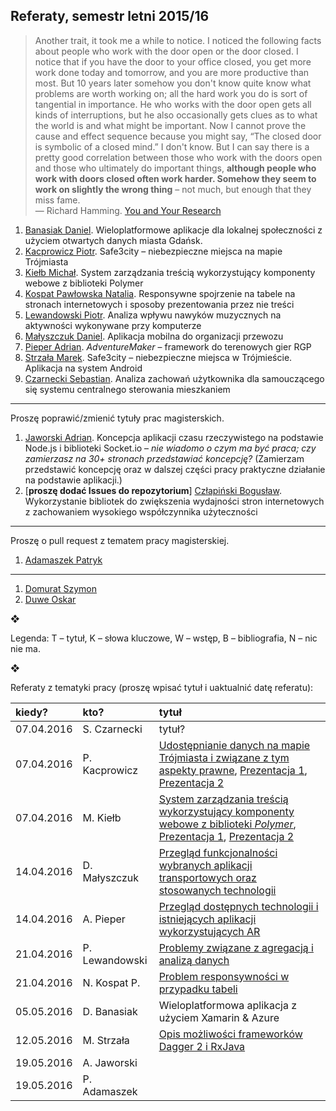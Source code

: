 ## Referaty, semestr letni 2015/16

> Another trait, it took me a while to notice. I noticed the following
> facts about people who work with the door open or the door closed. I
> notice that if you have the door to your office closed, you get more
> work done today and tomorrow, and you are more productive than
> most. But 10 years later somehow you don't know quite know what
> problems are worth working on; all the hard work you do is sort of
> tangential in importance. He who works with the door open gets all
> kinds of interruptions, but he also occasionally gets clues as to what
> the world is and what might be important. Now I cannot prove the cause
> and effect sequence because you might say, “The closed door is
> symbolic of a closed mind.” I don't know. But I can say there is a
> pretty good correlation between those who work with the doors open and
> those who ultimately do important things, **although people who work
> with doors closed often work harder. Somehow they seem to work on
> slightly the wrong thing** – not much, but enough that they miss fame.<br>
> — Richard Hamming. [You and Your Research](http://www.cs.virginia.edu/~robins/YouAndYourResearch.html)

1. [Banasiak Daniel](https://github.com/DanBanasiak/Xamarin). Wieloplatformowe aplikacje dla lokalnej społeczności z użyciem otwartych danych miasta Gdańsk.
1. [Kacprowicz Piotr](https://github.com/Undauted/mgr). Safe3city – niebezpieczne miejsca na mapie Trójmiasta
1. [Kiełb Michał](https://github.com/mkielb/masters-thesis). System zarządzania treścią wykorzystujący komponenty webowe z biblioteki Polymer
1. [Kospat Pawłowska Natalia](https://bitbucket.org/nkopa/seminarium_responsywnetabele). Responsywne spojrzenie na tabele na stronach internetowych i sposoby prezentowania przez nie treści
1. [Lewandowski Piotr](https://github.com/piotrl/master-thesis). Analiza wpływu nawyków muzycznych na aktywności wykonywane przy komputerze
1. [Małyszczuk Daniel](https://github.com/malyszdan/mgr). Aplikacja mobilna do organizacji przewozu
1. [Pieper Adrian](https://github.com/Gergoybey/pracaMagisterska). _AdventureMaker_ – framework do terenowych gier RGP
1. [Strzała Marek](https://github.com/MarekAG/mgr). Safe3city – niebezpieczne miejsca w Trójmieście. Aplikacja na system Android
1. [Czarnecki Sebastian](https://github.com/sebcza/haris-eye). Analiza zachowań użytkownika dla samouczącego się systemu centralnego sterowania mieszkaniem

----

Proszę poprawić/zmienić tytuły prac magisterskich.

1. [Jaworski Adrian](https://github.com/emikser/magisterska). Koncepcja aplikacji czasu rzeczywistego na podstawie Node.js i biblioteki Socket.io – *nie wiadomo o czym ma być praca; czy zamierzasz na 30+ stronach przedstawiać koncepcję?* (Zamierzam przedstawić koncepcję oraz w dalszej części pracy praktyczne działanie na podstawie aplikacji.)
1. [**proszę dodać Issues do repozytorium**] [Człapiński Bogusław](https://bitbucket.org/bczlapinski/seminarium-magisterskie). Wykorzystanie bibliotek do zwiększenia wydajności stron internetowych z zachowaniem wysokiego współczynnika użyteczności

----

Proszę o pull request z tematem pracy magisterskiej.

1. [Adamaszek Patryk](https://github.com/padamaszek/seminarium-magisterskie)

----

1. [Domurat Szymon](https://github.com/sdomurat/mgr)
1. [Duwe Oskar](https://github.com/Linuksiarz/OmniDaemon)

❖

Legenda: T – tytuł, K – słowa kluczowe, W – wstęp, B – bibliografia, N – nic nie ma.

❖

Referaty z tematyki pracy (proszę wpisać tytuł i uaktualnić datę referatu):

| kiedy?     | kto?            | tytuł |
| :--------- | :-------------- | :---- |
| 07.04.2016 | S. Czarnecki    | tytuł? |
| 07.04.2016 | P. Kacprowicz   | [Udostępnianie danych na mapie Trójmiasta i związane z tym aspekty prawne](https://github.com/Undauted/mgr), [Prezentacja 1](http://slides.com/undauted/deck/fullscreen), [Prezentacja 2](http://slides.com/undauted/deck-1/fullscreen) |
| 07.04.2016 | M. Kiełb        | [System zarządzania treścią wykorzystujący komponenty webowe z biblioteki *Polymer*](https://github.com/mkielb/masters-thesis), [Prezentacja 1](https://github.com/mkielb/masters-thesis/blob/master/Prezentacja%201%20-%207.04.2016.pdf), [Prezentacja 2](https://github.com/mkielb/masters-thesis/blob/master/Prezentacja%202%20-%205.05.2016.pdf) |
| 14.04.2016 | D. Małyszczuk   | [Przegląd funkcjonalności wybranych aplikacji transportowych oraz stosowanych technologii](https://github.com/malyszdan/mgr/blob/master/prezentacja/aplikacjaTransportowa.odp) |
| 14.04.2016 | A. Pieper       | [Przegląd dostępnych technologii i istniejących aplikacji wykorzystujących AR](https://github.com/Gergoybey/pracaMagisterska/blob/master/Framework%20dla%20terenowych%20gier%20RPG.pptx) |
| 21.04.2016 | P. Lewandowski  | [Problemy związane z agregacją i analizą danych](https://slides.com/piotrl/data-centric-problems/) |
| 21.04.2016 | N. Kospat P.    | [Problem responsywności w przypadku tabeli](https://bitbucket.org/nkopa/seminarium_responsywnetabele/src/104f8b6b74128878632997e4008d05b1f25ae63f/seminarium_referat_I.pdf) |
| 05.05.2016 | D. Banasiak     | Wieloplatformowa aplikacja z użyciem Xamarin & Azure |
| 12.05.2016 | M. Strzała      | [Opis możliwości frameworków Dagger 2 i RxJava](https://docs.google.com/presentation/d/1muewgLxBm3BDfbFZe6zWTn3dyZ91Z_subKXTkdltDE4/edit?usp=sharing) |
| 19.05.2016 | A. Jaworski     |        |
| 19.05.2016 | P. Adamaszek    |        |
